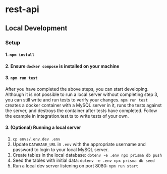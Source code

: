 # rest-api

##  Local Development

### Setup

#### 1. ``npm install``

#### 2. Ensure ``docker compose`` is installed on your machine

#### 3. ``npm run test``

After you have completed the above steps, you can start developing. Although it is not possible to run a local server without completing step 3, you can still write and run tests to verify your changes. ``npm run test`` creates a docker container with a MySQL server in it, runs the tests against the server, and destroys the container after tests have completed. Follow the example in integration.test.ts to write tests of your own.

#### 3. (Optional) Running a local server
1. ``cp envs/.env.dev .env``
1. Update ``DATABASE_URL`` in ``.env`` with the appropriate username and password to login to your local MySQL server.
2. Create tables in the local database: ``dotenv -e .env npx prisma db push``
3. Seed the tables with initial data: ``dotenv -e .env npx prisma db seed``
4. Run a local dev server listening on port 8080: ``npm run start``
